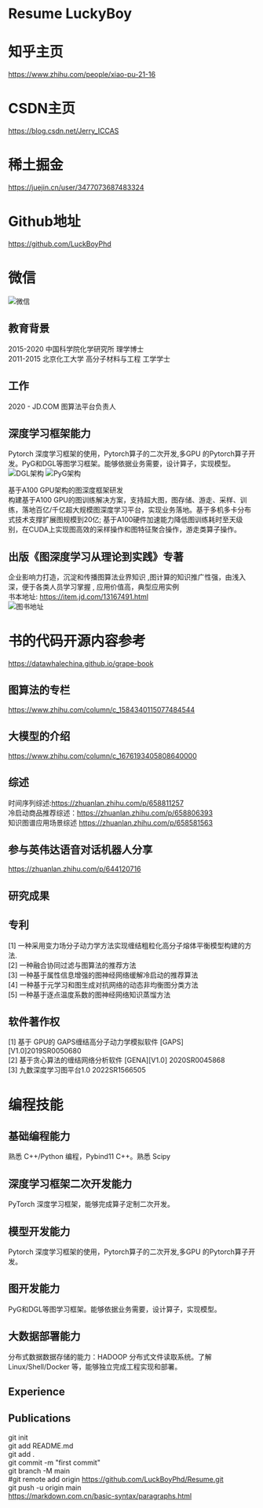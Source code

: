 # Resume LuckyBoy
# 知乎主页
https://www.zhihu.com/people/xiao-pu-21-16  <br>
# CSDN主页
https://blog.csdn.net/Jerry_ICCAS <br>
# 稀土掘金
https://juejin.cn/user/3477073687483324  <br>
# Github地址
https://github.com/LuckBoyPhd <br>

# 微信
![微信](assets/img/wechat.jpg "WeChat")



## 教育背景
2015-2020  中国科学院化学研究所      理学博士 <br>
2011-2015  北京化工大学 高分子材料与工程 工学学士 </p>
## 工作
2020 - JD.COM 图算法平台负责人  </p>


## 深度学习框架能力
Pytorch 深度学习框架的使用，Pytorch算子的二次开发,多GPU 的Pytorch算子开发。PyG和DGL等图学习框架。能够依据业务需要，设计算子，实现模型。<br>
![DGL架构](assets/img/DGL架构.png "DGL架构")
![PyG架构](assets/img/PyG架构.png "PyG架构")


基于A100 GPU架构的图深度框架研发<br>
构建基于A100 GPU的图训练解决方案，支持超大图，图存储、游走、采样、训练，落地百亿/千亿超大规模图深度学习平台，实现业务落地。基于多机多卡分布式技术支撑扩展图规模到20亿; 基于A100硬件加速能力降低图训练耗时至天级别，在CUDA上实现图高效的采样操作和图特征聚合操作，游走类算子操作。 </p>
## 出版《图深度学习从理论到实践》专著

企业影响力打造，沉淀和传播图算法业界知识 ,图计算的知识推广性强，由浅入深，便于各类人员学习掌握 , 应用价值高，典型应用实例 <br>
书本地址: https://item.jd.com/13167491.html <br>
![图书地址](assets/img/图深度学习.jpg "图深度学习从理论到实践")

# 书的代码开源内容参考
https://datawhalechina.github.io/grape-book

## 图算法的专栏
https://www.zhihu.com/column/c_1584340115077484544 <br>

## 大模型的介绍
https://www.zhihu.com/column/c_1676193405808640000 <br>

## 综述
时间序列综述:https://zhuanlan.zhihu.com/p/658811257 <br>
冷启动商品推荐综述：https://zhuanlan.zhihu.com/p/658806393  <br>
知识图谱应用场景综述 https://zhuanlan.zhihu.com/p/658581563  </p>

## 参与英伟达语音对话机器人分享
https://zhuanlan.zhihu.com/p/644120716 <br>

## 研究成果


## 专利
[1] 一种采用变力场分子动力学方法实现缠结粗粒化高分子熔体平衡模型构建的方法. <br>
[2] 一种融合协同过滤与图算法的推荐方法 <br>
[3] 一种基于属性信息增强的图神经网络缓解冷启动的推荐算法 <br> 
[4] 一种基于元学习和图生成对抗网络的动态非均衡图分类方法 <br>
[5] 一种基于逐点温度系数的图神经网络知识蒸馏方法 </p>

## 软件著作权
[1] 基于 GPU的 GAPS缠结高分子动力学模拟软件 [GAPS][V1.0]2019SR0050680 <br>
[2] 基于贪心算法的缠结网络分析软件 [GENA][V1.0] 2020SR0045868 <br>
[3] 九数深度学习图平台1.0 2022SR1566505  </p>


# 编程技能
## 基础编程能力
熟悉 C++/Python 编程，Pybind11 C++。熟悉 Scipy <br>
## 深度学习框架二次开发能力
PyTorch 深度学习框架，能够完成算子定制二次开发。 <br>
## 模型开发能力
Pytorch 深度学习框架的使用，Pytorch算子的二次开发,多GPU 的Pytorch算子开发。<br>
## 图开发能力
PyG和DGL等图学习框架。能够依据业务需要，设计算子，实现模型。<br>
## 大数据部署能力
分布式数据数据存储的能力：HADOOP 分布式文件读取系统。了解 Linux/Shell/Docker 等，能够独立完成工程实现和部署。<br>



## Experience


## Publications



git init  <br>
git add README.md  <br>
git add .  <br>
git commit -m "first commit" <br>
git branch -M main <br>
#git remote add origin https://github.com/LuckBoyPhd/Resume.git <br>
git push -u origin main <br>
https://markdown.com.cn/basic-syntax/paragraphs.html  <br>